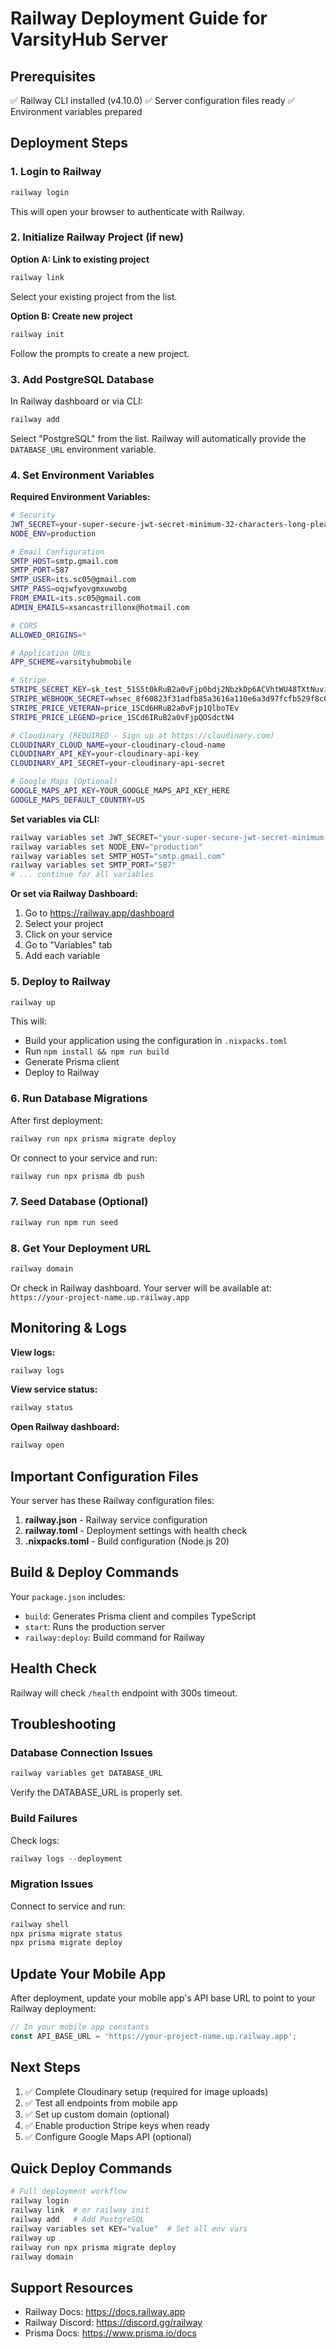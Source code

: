 # Railway Deployment Guide for VarsityHub Server

## Prerequisites
✅ Railway CLI installed (v4.10.0)
✅ Server configuration files ready
✅ Environment variables prepared

## Deployment Steps

### 1. Login to Railway
```powershell
railway login
```
This will open your browser to authenticate with Railway.

### 2. Initialize Railway Project (if new)

**Option A: Link to existing project**
```powershell
railway link
```
Select your existing project from the list.

**Option B: Create new project**
```powershell
railway init
```
Follow the prompts to create a new project.

### 3. Add PostgreSQL Database
In Railway dashboard or via CLI:
```powershell
railway add
```
Select "PostgreSQL" from the list. Railway will automatically provide the `DATABASE_URL` environment variable.

### 4. Set Environment Variables

**Required Environment Variables:**

```bash
# Security
JWT_SECRET=your-super-secure-jwt-secret-minimum-32-characters-long-please-change-this
NODE_ENV=production

# Email Configuration
SMTP_HOST=smtp.gmail.com
SMTP_PORT=587
SMTP_USER=its.sc05@gmail.com
SMTP_PASS=oqjwfyovgmxuwobg
FROM_EMAIL=its.sc05@gmail.com
ADMIN_EMAILS=xsancastrillonx@hotmail.com

# CORS
ALLOWED_ORIGINS=*

# Application URLs
APP_SCHEME=varsityhubmobile

# Stripe
STRIPE_SECRET_KEY=sk_test_51S5t0kRuB2a0vFjp0bdj2NbzkDp6ACVhtWU48TXtNuviL0wnJxxIx0eBgg6whwiM9gJkNiqnINPbSQHqV9qRIxfe00KEwuxjwZ
STRIPE_WEBHOOK_SECRET=whsec_8f60823f31adfb85a3616a110e6a3d97fcfb529f8c0868a67a83b1d69edc833a
STRIPE_PRICE_VETERAN=price_1SCd6HRuB2a0vFjp1QlboTEv
STRIPE_PRICE_LEGEND=price_1SCd6IRuB2a0vFjpQOSdctN4

# Cloudinary (REQUIRED - Sign up at https://cloudinary.com)
CLOUDINARY_CLOUD_NAME=your-cloudinary-cloud-name
CLOUDINARY_API_KEY=your-cloudinary-api-key
CLOUDINARY_API_SECRET=your-cloudinary-api-secret

# Google Maps (Optional)
GOOGLE_MAPS_API_KEY=YOUR_GOOGLE_MAPS_API_KEY_HERE
GOOGLE_MAPS_DEFAULT_COUNTRY=US
```

**Set variables via CLI:**
```powershell
railway variables set JWT_SECRET="your-super-secure-jwt-secret-minimum-32-characters-long"
railway variables set NODE_ENV="production"
railway variables set SMTP_HOST="smtp.gmail.com"
railway variables set SMTP_PORT="587"
# ... continue for all variables
```

**Or set via Railway Dashboard:**
1. Go to https://railway.app/dashboard
2. Select your project
3. Click on your service
4. Go to "Variables" tab
5. Add each variable

### 5. Deploy to Railway
```powershell
railway up
```

This will:
- Build your application using the configuration in `.nixpacks.toml`
- Run `npm install && npm run build`
- Generate Prisma client
- Deploy to Railway

### 6. Run Database Migrations
After first deployment:
```powershell
railway run npx prisma migrate deploy
```

Or connect to your service and run:
```powershell
railway run npx prisma db push
```

### 7. Seed Database (Optional)
```powershell
railway run npm run seed
```

### 8. Get Your Deployment URL
```powershell
railway domain
```

Or check in Railway dashboard. Your server will be available at:
`https://your-project-name.up.railway.app`

## Monitoring & Logs

**View logs:**
```powershell
railway logs
```

**View service status:**
```powershell
railway status
```

**Open Railway dashboard:**
```powershell
railway open
```

## Important Configuration Files

Your server has these Railway configuration files:

1. **railway.json** - Railway service configuration
2. **railway.toml** - Deployment settings with health check
3. **.nixpacks.toml** - Build configuration (Node.js 20)

## Build & Deploy Commands

Your `package.json` includes:
- `build`: Generates Prisma client and compiles TypeScript
- `start`: Runs the production server
- `railway:deploy`: Build command for Railway

## Health Check

Railway will check `/health` endpoint with 300s timeout.

## Troubleshooting

### Database Connection Issues
```powershell
railway variables get DATABASE_URL
```
Verify the DATABASE_URL is properly set.

### Build Failures
Check logs:
```powershell
railway logs --deployment
```

### Migration Issues
Connect to service and run:
```powershell
railway shell
npx prisma migrate status
npx prisma migrate deploy
```

## Update Your Mobile App

After deployment, update your mobile app's API base URL to point to your Railway deployment:

```typescript
// In your mobile app constants
const API_BASE_URL = 'https://your-project-name.up.railway.app';
```

## Next Steps

1. ✅ Complete Cloudinary setup (required for image uploads)
2. ✅ Test all endpoints from mobile app
3. ✅ Set up custom domain (optional)
4. ✅ Enable production Stripe keys when ready
5. ✅ Configure Google Maps API (optional)

## Quick Deploy Commands

```powershell
# Full deployment workflow
railway login
railway link  # or railway init
railway add   # Add PostgreSQL
railway variables set KEY="value"  # Set all env vars
railway up
railway run npx prisma migrate deploy
railway domain
```

## Support Resources

- Railway Docs: https://docs.railway.app
- Railway Discord: https://discord.gg/railway
- Prisma Docs: https://www.prisma.io/docs
